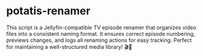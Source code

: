 # potatis-renamer
This script is a Jellyfin-compatible TV episode renamer that organizes video files into a consistent naming format. It ensures correct episode numbering, previews changes, and logs all renaming actions for easy tracking. Perfect for maintaining a well-structured media library! 🎬📂
